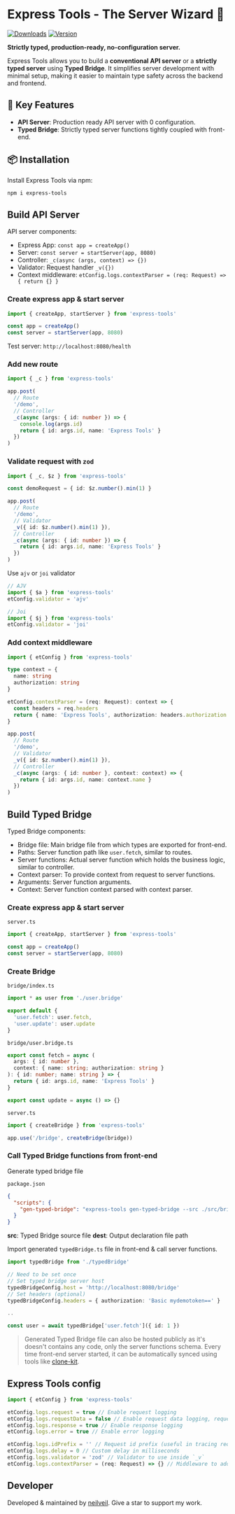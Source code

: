 # Express Tools - The Server Wizard 🚀

[![Downloads](https://img.shields.io/npm/dm/express-tools.svg)](https://www.npmjs.com/package/express-tools) [![Version](https://img.shields.io/npm/v/express-tools.svg)](https://www.npmjs.com/package/express-tools)

**Strictly typed, production-ready, no-configuration server.**

Express Tools allows you to build a **conventional API server** or a **strictly typed server** using **Typed Bridge**. It simplifies server development with minimal setup, making it easier to maintain type safety across the backend and frontend.

## 🌟 Key Features

- **API Server**: Production ready API server with 0 configuration.
- **Typed Bridge**: Strictly typed server functions tightly coupled with front-end.

## 📦 Installation

Install Express Tools via npm:

```bash
npm i express-tools
```

## Build API Server

API server components:

- Express App: `const app = createApp()`
- Server: `const server = startServer(app, 8080)`
- Controller: `_c(async (args, context) => {})`
- Validator: Request handler `_v({})`
- Context middleware: `etConfig.logs.contextParser = (req: Request) => { return {} }`

### Create express app & start server

```ts
import { createApp, startServer } from 'express-tools'

const app = createApp()
const server = startServer(app, 8080)
```

Test server: `http://localhost:8080/health`

### Add new route

```ts
import { _c } from 'express-tools'

app.post(
  // Route
  '/demo',
  // Controller
  _c(async (args: { id: number }) => {
    console.log(args.id)
    return { id: args.id, name: 'Express Tools' }
  })
)
```

### Validate request with `zod`

```ts
import { _c, $z } from 'express-tools'

const demoRequest = { id: $z.number().min(1) }

app.post(
  // Route
  '/demo',
  // Validator
  _v({ id: $z.number().min(1) }),
  // Controller
  _c(async (args: { id: number }) => {
    return { id: args.id, name: 'Express Tools' }
  })
)
```

Use `ajv` or `joi` validator

```ts
// AJV
import { $a } from 'express-tools'
etConfig.validator = 'ajv'

// Joi
import { $j } from 'express-tools'
etConfig.validator = 'joi'
```

### Add context middleware

```ts
import { etConfig } from 'express-tools'

type context = {
  name: string
  authorization: string
}

etConfig.contextParser = (req: Request): context => {
  const headers = req.headers
  return { name: 'Express Tools', authorization: headers.authorization || 'NO_AUTH' }
}

app.post(
  // Route
  '/demo',
  // Validator
  _v({ id: $z.number().min(1) }),
  // Controller
  _c(async (args: { id: number }, context: context) => {
    return { id: args.id, name: context.name }
  })
)
```

## Build Typed Bridge

Typed Bridge components:

- Bridge file: Main bridge file from which types are exported for front-end.
- Paths: Server function path like `user.fetch`, similar to routes.
- Server functions: Actual server function which holds the business logic, similar to controller.
- Context parser: To provide context from request to server functions.
- Arguments: Server function arguments.
- Context: Server function context parsed with context parser.

### Create express app & start server

`server.ts`

```ts
import { createApp, startServer } from 'express-tools'

const app = createApp()
const server = startServer(app, 8080)
```

### Create Bridge

`bridge/index.ts`

```ts
import * as user from './user.bridge'

export default {
  'user.fetch': user.fetch,
  'user.update': user.update
}
```

`bridge/user.bridge.ts`

```ts
export const fetch = async (
  args: { id: number },
  context: { name: string; authorization: string }
): { id: number; name: string } => {
  return { id: args.id, name: 'Express Tools' }
}

export const update = async () => {}
```

`server.ts`

```ts
import { createBridge } from 'express-tools'

app.use('/bridge', createBridge(bridge))
```

### Call Typed Bridge functions from front-end

Generate typed bridge file

`package.json`

```json
{
  "scripts": {
    "gen-typed-bridge": "express-tools gen-typed-bridge --src ./src/bridge/index.ts --dest ./typedBridge.ts"
  }
}
```

**src**: Typed Bridge source file
**dest**: Output declaration file path

Import generated `typedBridge.ts` file in front-end & call server functions.

```ts
import typedBridge from './typedBridge'

// Need to be set once
// Set typed bridge server host
typedBridgeConfig.host = 'http://localhost:8080/bridge'
// Set headers (optional)
typedBridgeConfig.headers = { authorization: 'Basic mydemotoken==' }

..

const user = await typedBridge['user.fetch']({ id: 1 })
```

> Generated Typed Bridge file can also be hosted publicly as it's doesn't contains any code, only the server functions schema. Every time front-end server started, it can be automatically synced using tools like [clone-kit](https://www.npmjs.com/package/clone-kit).

## Express Tools config

```ts
import { etConfig } from 'express-tools'

etConfig.logs.request = true // Enable request logging
etConfig.logs.requestData = false // Enable request data logging, request query & body
etConfig.logs.response = true // Enable response logging
etConfig.logs.error = true // Enable error logging

etConfig.logs.idPrefix = '' // Request id prefix (useful in tracing request in microservice architecture)
etConfig.logs.delay = 0 // Custom delay in milliseconds
etConfig.logs.validator = 'zod' // Validator to use inside `_v`
etConfig.logs.contextParser = (req: Request) => {} // Middleware to add context with the request
```

## Developer

Developed & maintained by [neilveil](https://github.com/neilveil). Give a star to support my work.
